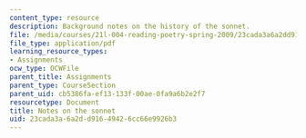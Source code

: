 ```yaml
---
content_type: resource
description: Background notes on the history of the sonnet.
file: /media/courses/21l-004-reading-poetry-spring-2009/23cada3a6a2dd91649426cc66e9926b3_MIT21l_004s09_assn07_sonnets.pdf
file_type: application/pdf
learning_resource_types:
- Assignments
ocw_type: OCWFile
parent_title: Assignments
parent_type: CourseSection
parent_uid: cb5386fa-ef13-133f-00ae-0fa9a6b2e2f7
resourcetype: Document
title: Notes on the sonnet
uid: 23cada3a-6a2d-d916-4942-6cc66e9926b3
---
```


